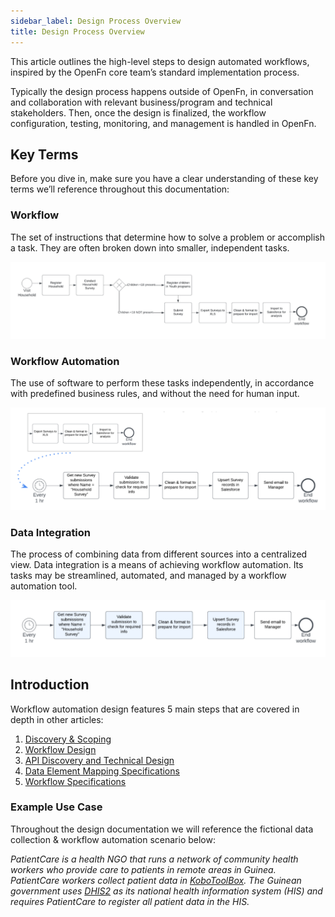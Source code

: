 ```yaml
---
sidebar_label: Design Process Overview
title: Design Process Overview
---
```


This article outlines the high-level steps to design  automated workflows, inspired by the OpenFn core team’s standard implementation process. 

Typically the design process happens outside of OpenFn, in conversation and collaboration with relevant business/program and technical stakeholders. Then, once the design is finalized, the workflow configuration, testing, monitoring, and management is handled in OpenFn. 

## Key Terms 

Before you dive in, make sure you have a clear understanding of these key terms we’ll reference throughout this documentation: 

### Workflow
The set of instructions that determine how to solve a problem or accomplish a task. They are often broken down into smaller, independent tasks. 

![Workflow](/img/workflow.png)


### Workflow Automation
The use of software to perform these tasks independently, in accordance with predefined business rules, and without the need for human input. 

![Workflow Automation](/img/workflow_automation.png)

### Data Integration

The process of combining data from different sources into a centralized view. Data integration is a means of achieving workflow automation. Its tasks may be streamlined, automated, and managed by a workflow automation tool.

![Data Integration](/img/data_integration.png)


## Introduction

Workflow automation design features 5 main steps that are covered in depth in other articles:
1. [Discovery & Scoping](/documentation/design/discovery)
2. [Workflow Design](/documentation/design/design-workflow)
3. [API Discovery and Technical Design](/documentation/design/api-discovery)
4. [Data Element Mapping Specifications](/documentation/design/mapping-specs)
5. [Workflow Specifications](/documentation/design/workflow-specs)

### Example Use Case
Throughout the design documentation we will reference the fictional data collection & workflow automation scenario below:

_PatientCare is a health NGO that runs a network of community health workers who provide care to patients in remote areas in Guinea. PatientCare workers collect patient data in [KoboToolBox](https://www.kobotoolbox.org/). The Guinean government uses [DHIS2](http://dhis2.org) as its national health information system (HIS) and requires PatientCare to register all patient data in the HIS._